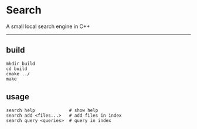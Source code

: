 # Search

A small local search engine in C++

----

## build

```
mkdir build
cd build
cmake ../
make
```

## usage

```
search help             # show help
search add <files...>   # add files in index
search query <queries>  # query in index
```
